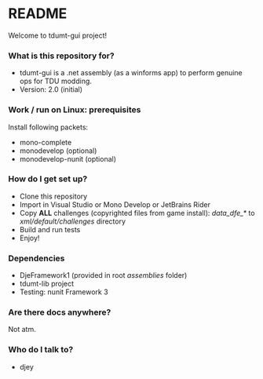 # README #

Welcome to tdumt-gui project!

### What is this repository for?

* tdumt-gui is a .net assembly (as a winforms app) to perform genuine ops for TDU modding.
* Version: 2.0 (initial)

### Work / run on Linux: prerequisites

Install following packets: 
* mono-complete
* monodevelop (optional)
* monodevelop-nunit (optional)

### How do I get set up?

* Clone this repository
* Import in Visual Studio or Mono Develop or JetBrains Rider
* Copy **ALL** challenges (copyrighted files from game install): *data_dfe_\** to *xml/default/challenges* directory
* Build and run tests
* Enjoy!

### Dependencies

* DjeFramework1 (provided in root *assemblies* folder)
* tdumt-lib project
* Testing: nunit Framework 3

### Are there docs anywhere?

Not atm.


### Who do I talk to? 

* djey